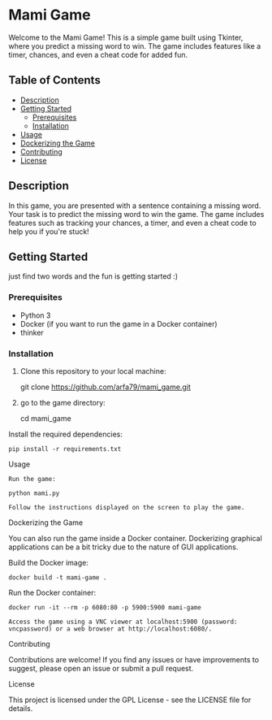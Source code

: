 # Mami Game

Welcome to the Mami Game! This is a simple game built using Tkinter, where you predict a missing word to win. The game includes features like a timer, chances, and even a cheat code for added fun.

## Table of Contents

- [Description](#description)
- [Getting Started](#getting-started)
  - [Prerequisites](#prerequisites)
  - [Installation](#installation)
- [Usage](#usage)
- [Dockerizing the Game](#dockerizing-the-game)
- [Contributing](#contributing)
- [License](#license)

## Description

In this game, you are presented with a sentence containing a missing word. Your task is to predict the missing word to win the game. The game includes features such as tracking your chances, a timer, and even a cheat code to help you if you're stuck!

## Getting Started
just find two words and the fun is getting started :)
### Prerequisites

- Python 3
- Docker (if you want to run the game in a Docker container)
- thinker

### Installation

1. Clone this repository to your local machine:

   git clone https://github.com/arfa79/mami_game.git

2. go to the game directory:

    cd mami_game

Install the required dependencies:

    pip install -r requirements.txt

Usage

    Run the game:

    python mami.py

    Follow the instructions displayed on the screen to play the game.

Dockerizing the Game

You can also run the game inside a Docker container. Dockerizing graphical applications can be a bit tricky due to the nature of GUI applications.

Build the Docker image:

    docker build -t mami-game .

Run the Docker container:

    docker run -it --rm -p 6080:80 -p 5900:5900 mami-game

    Access the game using a VNC viewer at localhost:5900 (password: vncpassword) or a web browser at http://localhost:6080/.

Contributing

Contributions are welcome! If you find any issues or have improvements to suggest, please open an issue or submit a pull request.

License

This project is licensed under the GPL License - see the LICENSE file for details.